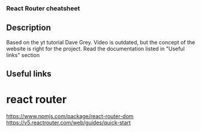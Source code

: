 ### React Router cheatsheet

## Description

Based on the yt tutorial Dave Grey. Video is outdated, but the concept of the website is right for the project. Read the documentation listed in "Useful links" section

## Useful links

# react router

https://www.npmjs.com/package/react-router-dom
https://v5.reactrouter.com/web/guides/quick-start

